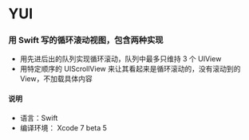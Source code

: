 # YUI

### 用 Swift 写的循环滚动视图，包含两种实现

- 用先进后出的队列实现循环滚动，队列中最多只维持 3 个 UIView
- 用特定顺序的 UIScrollView 来让其看起来是循环滚动的，没有滚动到的 View，不加载具体内容

#### 说明
- 语言：Swift
- 编译环境： Xcode 7 beta 5